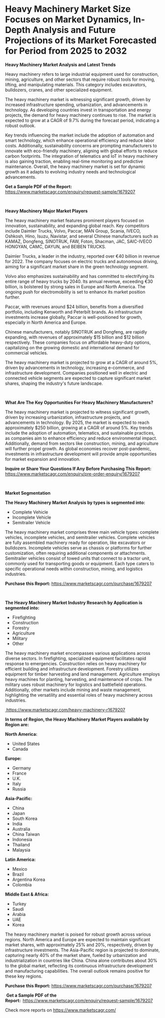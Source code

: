 <p><h1>Heavy Machinery Market Size Focuses on Market Dynamics, In-Depth Analysis and Future Projections of its Market Forecasted for Period from 2025 to 2032</h1></p><p><strong>Heavy Machinery Market Analysis and Latest Trends</strong></p>
<p><p>Heavy machinery refers to large industrial equipment used for construction, mining, agriculture, and other sectors that require robust tools for moving, lifting, and manipulating materials. This category includes excavators, bulldozers, cranes, and other specialized equipment. </p><p>The heavy machinery market is witnessing significant growth, driven by increased infrastructure spending, urbanization, and advancements in technology. As developing countries invest in transportation and energy projects, the demand for heavy machinery continues to rise. The market is expected to grow at a CAGR of 9.7% during the forecast period, indicating a robust outlook. </p><p>Key trends influencing the market include the adoption of automation and smart technology, which enhance operational efficiency and reduce labor costs. Additionally, sustainability concerns are prompting manufacturers to innovate with eco-friendly machinery, aligning with global efforts to reduce carbon footprints. The integration of telematics and IoT in heavy machinery is also gaining traction, enabling real-time monitoring and predictive maintenance. Overall, the heavy machinery market is set for dynamic growth as it adapts to evolving industry needs and technological advancements.</p></p>
<p><strong>Get a Sample PDF of the Report:&nbsp;</strong> <a href="https://www.marketscagr.com/enquiry/request-sample/1679207?utm_campaign=2471&utm_medium=2&utm_source=Github&utm_content=ia&utm_term=01042025&utm_id=heavy-machinery">https://www.marketscagr.com/enquiry/request-sample/1679207</a></p>
<p>&nbsp;</p>
<p><strong>Heavy Machinery Major Market Players</strong></p>
<p><p>The heavy machinery market features prominent players focused on innovation, sustainability, and expanding global reach. Key competitors include Daimler Trucks, Volvo, Paccar, MAN Group, Scania, IVECO, Oshkosh, Hino, Isuzu, Navistar, and several Chinese manufacturers such as KAMAZ, Dongfeng, SINOTRUK, FAW, Foton, Shacman, JAC, SAIC-IVECO HONGYAN, CAMC, DAYUN, and BEIBEN TRUCKS.</p><p>Daimler Trucks, a leader in the industry, reported over €40 billion in revenue for 2022. The company focuses on electric trucks and autonomous driving, aiming for a significant market share in the green technology segment.</p><p>Volvo also emphasizes sustainability and has committed to electrifying its entire range of heavy trucks by 2040. Its annual revenue, exceeding €30 billion, is bolstered by strong sales in Europe and North America. The ongoing push for electromobility is set to enhance its market position further.</p><p>Paccar, with revenues around $24 billion, benefits from a diversified portfolio, including Kenworth and Peterbilt brands. As infrastructure investments increase globally, Paccar is well-positioned for growth, especially in North America and Europe.</p><p>Chinese manufacturers, notably SINOTRUK and Dongfeng, are rapidly expanding, with revenues of approximately $15 billion and $12 billion respectively. These companies focus on affordable heavy-duty options, capitalizing on the growing domestic and international demand for commercial vehicles.</p><p>The heavy machinery market is projected to grow at a CAGR of around 5%, driven by advancements in technology, increasing e-commerce, and infrastructure development. Companies positioned well in electric and connected vehicle segments are expected to capture significant market shares, shaping the industry's future landscape.</p></p>
<p>&nbsp;</p>
<p><strong>What Are The Key Opportunities For Heavy Machinery Manufacturers?</strong></p>
<p><p>The heavy machinery market is projected to witness significant growth, driven by increasing urbanization, infrastructure projects, and advancements in technology. By 2025, the market is expected to reach approximately $250 billion, growing at a CAGR of around 5%. Key trends include the adoption of automation, telematics, and sustainable practices, as companies aim to enhance efficiency and reduce environmental impact. Additionally, demand from sectors like construction, mining, and agriculture will further propel growth. As global economies recover post-pandemic, investments in infrastructure development will provide ample opportunities for market expansion and innovation.</p></p>
<p><strong>Inquire or Share Your Questions If Any Before Purchasing This Report:</strong> <a href="https://www.marketscagr.com/enquiry/pre-order-enquiry/1679207?utm_campaign=2471&utm_medium=2&utm_source=Github&utm_content=ia&utm_term=01042025&utm_id=heavy-machinery">https://www.marketscagr.com/enquiry/pre-order-enquiry/1679207</a></p>
<p>&nbsp;</p>
<p><strong>Market Segmentation</strong></p>
<p><strong>The Heavy Machinery Market Analysis by types is segmented into:</strong></p>
<p><ul><li>Complete Vehicle</li><li>Incomplete Vehicle</li><li>Semitrailer Vehicle</li></ul></p>
<p><p>The heavy machinery market comprises three main vehicle types: complete vehicles, incomplete vehicles, and semitrailer vehicles. Complete vehicles are fully assembled machinery ready for operation, like excavators or bulldozers. Incomplete vehicles serve as chassis or platforms for further customization, often requiring additional components or attachments. Semitrailer vehicles consist of towed units that connect to a tractor unit, commonly used for transporting goods or equipment. Each type caters to specific operational needs within construction, mining, and logistics industries.</p></p>
<p><strong>Purchase this Report:&nbsp;</strong><a href="https://www.marketscagr.com/purchase/1679207?utm_campaign=2471&utm_medium=2&utm_source=Github&utm_content=ia&utm_term=01042025&utm_id=heavy-machinery">https://www.marketscagr.com/purchase/1679207</a></p>
<p>&nbsp;</p>
<p><strong>The Heavy Machinery Market Industry Research by Application is segmented into:</strong></p>
<p><ul><li>Firefighting</li><li>Construction</li><li>Forestry</li><li>Agriculture</li><li>Military</li><li>Other</li></ul></p>
<p><p>The heavy machinery market encompasses various applications across diverse sectors. In firefighting, specialized equipment facilitates rapid response to emergencies. Construction relies on heavy machinery for efficient building and infrastructure development. Forestry utilizes equipment for timber harvesting and land management. Agriculture employs heavy machines for planting, harvesting, and maintenance of crops. The military uses robust machinery for logistics and battlefield operations. Additionally, other markets include mining and waste management, highlighting the versatility and essential roles of heavy machinery across industries.</p></p>
<p><a href="https://www.marketscagr.com/heavy-machinery-r1679207?utm_campaign=2471&utm_medium=2&utm_source=Github&utm_content=ia&utm_term=01042025&utm_id=heavy-machinery">&nbsp;https://www.marketscagr.com/heavy-machinery-r1679207</a></p>
<p><strong>In terms of Region, the Heavy Machinery Market Players available by Region are:</strong></p>
<p>
    <p> <strong> North America: </strong>
        <ul>
            <li>United States</li>
            <li>Canada</li>
        </ul>
        </p> 
    <p> <strong> Europe: </strong>
        <ul>
            <li>Germany</li>
            <li>France</li>
            <li>U.K.</li>
            <li>Italy</li>
            <li>Russia</li>
        </ul>
        </p> 
    <p> <strong> Asia-Pacific: </strong>
        <ul>
            <li>China</li>
            <li>Japan</li>
            <li>South Korea</li>
            <li>India</li>
            <li>Australia</li>
            <li>China Taiwan</li>
            <li>Indonesia</li>
            <li>Thailand</li>
            <li>Malaysia</li>
        </ul>
        </p> 
    <p> <strong> Latin America: </strong>
        <ul>
            <li>Mexico</li>
            <li>Brazil</li>
            <li>Argentina Korea</li>
            <li>Colombia</li>
        </ul>
        </p> 
    <p> <strong> Middle East & Africa: </strong>
        <ul>
            <li>Turkey</li>
            <li>Saudi</li>
            <li>Arabia</li>
            <li>UAE</li>
            <li>Korea</li>
        </ul>
    </p>
    </p>
<p><p>The heavy machinery market is poised for robust growth across various regions. North America and Europe are expected to maintain significant market shares, with approximately 25% and 20%, respectively, driven by infrastructure investments. The Asia-Pacific region is projected to dominate, capturing nearly 40% of the market share, fueled by urbanization and industrialization in countries like China. China alone contributes about 30% to the global market, reflecting its continuous infrastructure development and manufacturing capabilities. The overall outlook remains positive for these key regions.</p></p>
<p><strong>Purchase this Report: </strong><a href="https://www.marketscagr.com/purchase/1679207?utm_campaign=2471&utm_medium=2&utm_source=Github&utm_content=ia&utm_term=01042025&utm_id=heavy-machinery">https://www.marketscagr.com/purchase/1679207</a></p>
<p>&nbsp;<strong>Get a Sample PDF of the Report:&nbsp;&nbsp;</strong><a href="https://www.marketscagr.com/enquiry/request-sample/1679207?utm_campaign=2471&utm_medium=2&utm_source=Github&utm_content=ia&utm_term=01042025&utm_id=heavy-machinery">https://www.marketscagr.com/enquiry/request-sample/1679207</a></p>
<p><strong></strong></p>
<p>Check more reports on <a href="https://www.marketscagr.com/?utm_campaign=2471&utm_medium=2&utm_source=Github&utm_content=ia&utm_term=01042025&utm_id=heavy-machinery">https://www.marketscagr.com/</a></p>